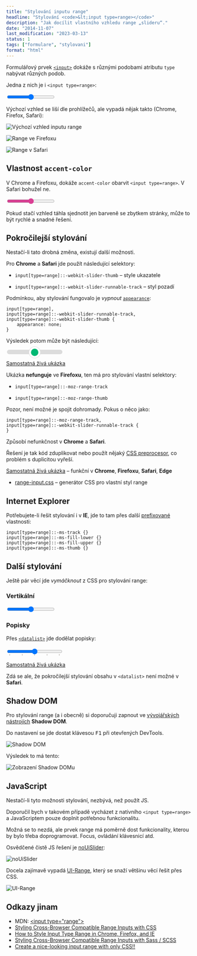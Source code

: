 ```yaml
---
title: "Stylování inputu range"
headline: "Stylování <code>&lt;input type=range></code>"
description: "Jak docílit vlastního vzhledu range „slideru“."
date: "2014-11-07"
last_modification: "2023-03-13"
status: 1
tags: ["formulare", "stylovani"]
format: "html"
---
```


<p>Formulářový prvek <a href="/input"><code>&lt;input></code></a> dokáže s různými podobami atributu <code>type</code> nabývat různých podob.</p>

<p>Jedna z nich je i <code>&lt;input type=range></code>:</p>

<div class="live">
  <input type="range">
</div>




<p>Výchozí vzhled se liší dle prohlížečů, ale vypadá nějak takto (Chrome, Firefox, Safari):</p>

<p><img src="/files/input-range/vychozi-vzhled-inputu-range.png" alt="Výchozí vzhled inputu range" class="border"></p>


<p><img src="/files/input-range/range-ve-firefoxu.png" alt="Range ve Firefoxu" class="border"></p>


<p><img src="/files/input-range/range-v-safari.png" alt="Range v Safari" class="border"></p>









<h2 id="accent-color">Vlastnost <code>accent-color</code></h2>

<p>V Chrome a Firefoxu, dokáže <code>accent-color</code> obarvit <code>&lt;input type=range></code>. V Safari bohužel ne.</p>

<div class="live">
  <input type="range" style="accent-color: #DA3F94">
</div>


<p>Pokud stačí vzhled táhla sjednotit jen barveně se zbytkem stránky, může to být rychlé a snadné řešení.</p>







<h2 id="pokrocile">Pokročilejší stylování</h2>

<p>Nestačí-li tato drobná změna, existují další možnosti.</p>

<p>Pro <b>Chrome</b> a <b>Safari</b> jde použít následující selektory:</p>

<ul>
  <li>
    <p><code>input[type=range]::-webkit-slider-thumb</code> – style ukazatele</p>
  </li>
  <li>
    <p><code>input[type=range]::-webkit-slider-runnable-track</code> – styl pozadí</p>
  </li>
</ul>

<p>Podmínkou, aby stylování fungovalo je <i>vypnout</i> <a href="/appearance"><code>appearance</code></a>:</p>

<pre><code>input[type=range],
input[type=range]::-webkit-slider-runnable-track,
input[type=range]::-webkit-slider-thumb {
    appearance: none;
}</code></pre>

<p>Výsledek potom může být následující:</p>

<div class="live">
  <style>
    .custom-range input[type=range],
    .custom-range input[type=range]::-webkit-slider-runnable-track,
    .custom-range input[type=range]::-webkit-slider-thumb {
        appearance: none;
    }
    
    .custom-range input[type=range] {
      background: transparent;
    }

    .custom-range input[type=range]::-webkit-slider-runnable-track {
        background: #DCDCDC;
        border-radius: 12px;
        height: 12px;
    }

    .custom-range input[type=range]::-moz-range-track {
        background: #DCDCDC;
        border-radius: 12px;
        height: 12px;
    }    

    .custom-range input[type=range]::-webkit-slider-thumb {
        width: 30px;
        height: 30px;
        border-radius: 100%;
        border: 5px solid #fff;
        background: #00B873;
        box-shadow: 0 0 0 1px #DCDCDC;
        position: relative;
        top: -8px;
    }  

    .custom-range input[type=range]::-moz-range-thumb {
        box-sizing: border-box;
        width: 30px;
        height: 30px;
        border-radius: 100%;
        border: 5px solid #fff;
        background: #00B873;
        box-shadow: 0 0 0 1px #DCDCDC;
        position: relative;
        top: -8px;
    }      
  </style>
  <div class="custom-range">
    <input type="range" style="width: 150px">
  </div>
</div>

<p><a href="https://kod.djpw.cz/izid">Samostatná živá ukázka</a></p>

<p>Ukázka <b>nefunguje</b> ve <b>Firefoxu</b>, ten má pro stylování vlastní selektory:</p>

<ul>
  <li>
    <p><code>input[type=range]::-moz-range-track</code></p>
  </li>
  
  <li>
    <p><code>input[type=range]::-moz-range-thumb</code></p>
  </li>
</ul>

<p>Pozor, není možné je spojit dohromady. Pokus o něco jako:</p>

<pre><code>input[type=range]::-moz-range-track,
input[type=range]::-webkit-slider-runnable-track {
}</code></pre>

<p>Způsobí nefunkčnost v <b>Chrome</b> a <b>Safari</b>.</p>


<p>Řešení je tak kód zduplikovat nebo použít nějaký <a href="/preprocesory">CSS preprocesor</a>, co problém s duplicitou vyřeší.</p>

<p><a href="https://kod.djpw.cz/lzid">Samostatná živá ukázka</a> – funkční v <b>Chrome</b>, <b>Firefoxu</b>, <b>Safari</b>, <b>Edge</b></p>


<div class="external-content">
  <ul>
    <li>
      <a href="https://range-input-css.netlify.app">range-input.css</a> – generátor CSS pro vlastní styl range
    </li>
  </ul>
</div>


<h2 id="ie">Internet Explorer</h2>

<p>Potřebujete-li řešit stylování i v <b>IE</b>, jde to tam přes další <a href="/css-prefixy">prefixované</a> vlastnosti:</p>

<pre><code>input[type=range]::-ms-track {}
input[type=range]::-ms-fill-lower {}
input[type=range]::-ms-fill-upper {}
input[type=range]::-ms-thumb {}</code></pre>



<h2 id="dalsi">Další stylování</h2>

<p>Ještě pár věcí jde <i>vymáčknout</i> z CSS pro stylování range:</p>


<h3 id="vertikalni">Vertikální</h3>

<div class="live">
  <input type="range" orient="vertical" style="appearance: slider-vertical">
</div>


<h3 id="popisky">Popisky</h3>

<p>Přes <a href="/datalist"><code>&lt;datalist></code></a> jde dodělat popisky:</p>

<div class="live">
  <div>
    <datalist id="values">
      <option value="0"></option>
      <option value="25"></option>
      <option value="50"></option>
      <option value="75"></option>
      <option value="100"></option>
    </datalist>    
    <input type="range" style="width: 150px" list="values">
  </div>
</div>

<p><a href="https://kod.djpw.cz/pzid">Samostatná živá ukázka</a></p>

<p>Zdá se ale, že pokročilejší stylování obsahu v <code>&lt;datalist></code> není možné v <b>Safari</b>.</p>


<h2 id="shadow-dom">Shadow DOM</h2>

<p>Pro stylování range (a i obecně) si doporučuji zapnout ve <a href="/vyvojarske-nastoje">vývojářských nástrojích</a> <b>Shadow DOM</b>.</p>

<p>Do nastavení se jde dostat klávesou <kbd>F1</kbd> při otevřených DevTools.</p>

<p><img src="/files/input-range/shadow-dom.png" alt="Shadow DOM" class="border"></p>

<p>Výsledek to má tento:</p>

<p><img src="/files/input-range/zobrazeni-shadow-domu.png" alt="Zobrazení Shadow DOMu" class="border"></p>



<h2 id="js">JavaScript</h2>

<p>Nestačí-li tyto možnosti stylování, nezbývá, než použít JS.</p>

<p>Doporučil bych v takovém případě vycházet z nativního <code>&lt;input type=range></code> a JavaScriptem pouze doplnit potřebnou funkcionalitu.</p>

<p>Možná se to nezdá, ale prvek range má poměrně dost funkcionality, kterou by bylo třeba doprogramovat. Focus, ovládání klávesnicí atd.</p>


<p>Osvědčené čistě JS řešení je <a href="https://github.com/leongersen/noUiSlider">noUiSlider</a>:</p>

<p><img src="/files/input-range/nouislider.png" alt="noUiSlider" class="border"></p>

<p>Docela zajímavě vypadá <a href="https://github.com/yairEO/ui-range">UI-Range</a>, který se snaží většinu věcí řešit přes CSS.</p>


<p><img src="/files/input-range/ui-range.png" alt="UI-Range" class="border"></p>

<h2 id="odkazy">Odkazy jinam</h2>

<ul>
  <li>
    MDN: <a href="https://developer.mozilla.org/en-US/docs/Web/HTML/Element/input/range">&lt;input type="range"></a>
  </li>
  <li>
    <a href="http://css-tricks.com/styling-cross-browser-compatible-range-inputs-css/">Styling Cross-Browser Compatible Range Inputs with CSS</a>
  </li>
  <li>
    <a href="http://brennaobrien.com/blog/2014/05/style-input-type-range-in-every-browser.html">How to Style Input Type Range in Chrome, Firefox, and IE</a>
  </li>
  
<li><a href="https://github.com/darlanrod/input-range-scss">Styling Cross-Browser Compatible Range Inputs with Sass / SCSS</a></li>
  
  <li><a href="https://sipsandbits.com/2020/10/21/create-a-nice-looking-input-range-with-only-css/">Create a nice-looking input range with only CSS!!</a></li>
</ul>



